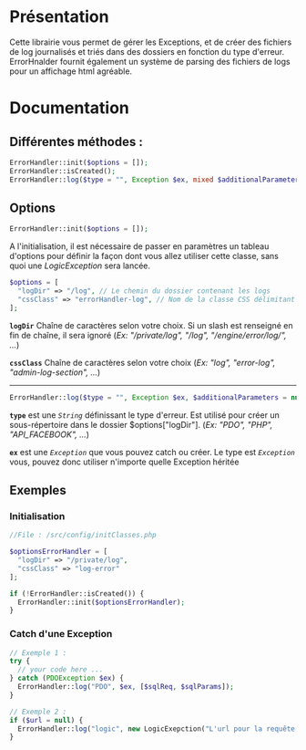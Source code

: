 # Présentation

Cette librairie vous permet de gérer les Exceptions, et de créer des fichiers de log journalisés et triés dans des dossiers en fonction du type d'erreur.
ErrorHnalder fournit également un système de parsing des fichiers de logs pour un affichage html agréable.

# Documentation

## Différentes méthodes :

```php
ErrorHandler::init($options = []);
ErrorHandler::isCreated();
ErrorHandler::log($type = "", Exception $ex, mixed $additionalParameters = null);
```

## Options
```php 
ErrorHandler::init($options = []);
```
A l'initialisation, il est nécessaire de passer en paramètres un tableau d'options pour définir la façon dont vous allez utiliser cette classe, sans quoi une _LogicException_ sera lancée.

```php
$options = [
  "logDir" => "/log", // Le chemin du dossier contenant les logs
  "cssClass" => "errorHandler-log", // Nom de la classe CSS délimitant une section de log
];
 ```
**`logDir`**
 Chaîne de caractères selon votre choix. Si un slash est renseigné en fin de chaîne, il sera ignoré (_Ex: "/private/log", "/log", "/engine/error/log/", ..._) 
 
 **`cssClass`**
 Chaîne de caractères selon votre choix (_Ex: "log", "error-log", "admin-log-section", ..._)
___________

```php
ErrorHandler::log($type = "", Exception $ex, $additionalParameters = null)
```
**`type`** est une _`String`_ définissant le type d'erreur. Est utilisé pour créer un sous-répertoire dans le dossier $options["logDir"]. (_Ex: "PDO", "PHP", "API_FACEBOOK", ..._)

**`ex`** est une _`Exception`_ que vous pouvez catch ou créer. Le type est _`Exception`_ vous, pouvez donc utiliser n'importe quelle Exception héritée


## Exemples

### Initialisation

```php
//File : /src/config/initClasses.php

$optionsErrorHandler = [
  "logDir" => "/private/log",
  "cssClass" => "log-error"
];

if (!ErrorHandler::isCreated()) {
  ErrorHandler::init($optionsErrorHandler);
}
```

### Catch d'une Exception

```php
// Exemple 1 :
try {
  // your code here ...
} catch (PDOException $ex) {
  ErrorHandler::log("PDO", $ex, [$sqlReq, $sqlParams]);
}

// Exemple 2 :
if ($url = null) {
  ErrorHandler::log("logic", new LogicExepction("L'url pour la requête cURL est nulle")
}
```
